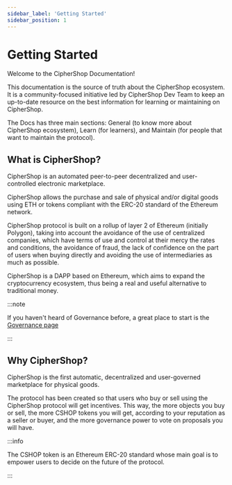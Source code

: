 ```yaml
---
sidebar_label: 'Getting Started'
sidebar_position: 1
---
```


# Getting Started

Welcome to the CipherShop Documentation!

This documentation is the source of truth about the CipherShop ecosystem. It is a community-focused initiative led by CipherShop Dev Team to keep an up-to-date resource on the best information for learning or maintaining on CipherShop.

The Docs has three main sections: General (to know more about CipherShop ecosystem), Learn (for learners), and Maintain (for people that want to maintain the protocol).

## What is CipherShop?

CipherShop is an automated peer-to-peer decentralized and user-controlled electronic marketplace.

CipherShop allows the purchase and sale of physical and/or digital goods using ETH or tokens compliant with the ERC-20 standard of the Ethereum network.

CipherShop protocol is built on a rollup of layer 2 of Ethereum (initially Polygon), taking into account the avoidance of the use of centralized companies, which have terms of use and control at their mercy the rates and conditions, the avoidance of fraud, the lack of confidence on the part of users when buying directly and avoiding the use of intermediaries as much as possible.

CipherShop is a DAPP based on Ethereum, which aims to expand the cryptocurrency ecosystem, thus being a real and useful alternative to traditional money.

:::note

If you haven't heard of Governance before, a great place to start is the 
[Governance page](./governance)

:::

## Why CipherShop?

CipherShop is the first automatic, decentralized and user-governed marketplace for physical goods.

The protocol has been created so that users who buy or sell using the CipherShop protocol will get incentives. This way, the more objects you buy or sell, the more CSHOP tokens you will get, according to your reputation as a seller or buyer, and the more governance power to vote on proposals you will have.

:::info

The CSHOP token is an Ethereum ERC-20 standard whose main goal is to empower users to decide on the future of the protocol.

:::

